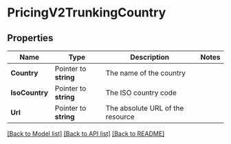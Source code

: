 # PricingV2TrunkingCountry

## Properties

Name | Type | Description | Notes
------------ | ------------- | ------------- | -------------
**Country** | Pointer to **string** | The name of the country |
**IsoCountry** | Pointer to **string** | The ISO country code |
**Url** | Pointer to **string** | The absolute URL of the resource |

[[Back to Model list]](../README.md#documentation-for-models) [[Back to API list]](../README.md#documentation-for-api-endpoints) [[Back to README]](../README.md)



